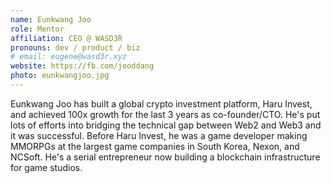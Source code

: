```yaml
---
name: Eunkwang Joo
role: Mentor
affiliation: CEO @ WASD3R
pronouns: dev / product / biz
# email: eugene@wasd3r.xyz
website: https://fb.com/jooddang
photo: eunkwangjoo.jpg
---
```


Eunkwang Joo has built a global crypto investment platform, Haru Invest, and achieved 100x growth for the last 3 years as co-founder/CTO. He's put lots of efforts into bridging the technical gap between Web2 and Web3 and it was successful. Before Haru Invest, he was a game developer making MMORPGs at the largest game companies in South Korea, Nexon, and NCSoft. He's a serial entrepreneur now building a blockchain infrastructure for game studios.
